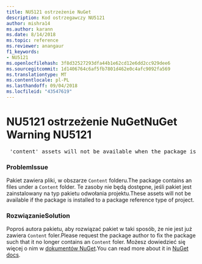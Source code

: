 ```yaml
---
title: NU5121 ostrzeżenie NuGet
description: Kod ostrzegawczy NU5121
author: mishra14
ms.author: karann
ms.date: 8/14/2018
ms.topic: reference
ms.reviewer: anangaur
f1_keywords:
- NU5121
ms.openlocfilehash: 3f8d32527293dfa44b1e62cd12e6dd2cc929dee6
ms.sourcegitcommit: 1d1406764c6af5fb7801d462e0c4afc9092fa569
ms.translationtype: MT
ms.contentlocale: pl-PL
ms.lasthandoff: 09/04/2018
ms.locfileid: "43547619"
---
```

# <a name="nuget-warning-nu5121"></a><span data-ttu-id="364ba-103">NU5121 ostrzeżenie NuGet</span><span class="sxs-lookup"><span data-stu-id="364ba-103">NuGet Warning NU5121</span></span>
<pre> 'content' assets will not be available when the package is installed after the migration.</pre>

### <a name="issue"></a><span data-ttu-id="364ba-104">Problem</span><span class="sxs-lookup"><span data-stu-id="364ba-104">Issue</span></span>

<span data-ttu-id="364ba-105">Pakiet zawiera pliki, w obszarze `Content` folderu.</span><span class="sxs-lookup"><span data-stu-id="364ba-105">The package contains an files under a `Content` folder.</span></span> <span data-ttu-id="364ba-106">Te zasoby nie będą dostępne, jeśli pakiet jest zainstalowany na typ pakietu odwołania projektu.</span><span class="sxs-lookup"><span data-stu-id="364ba-106">These assets will not be available if the package is installed to a package reference type of project.</span></span>


### <a name="solution"></a><span data-ttu-id="364ba-107">Rozwiązanie</span><span class="sxs-lookup"><span data-stu-id="364ba-107">Solution</span></span>

<span data-ttu-id="364ba-108">Poproś autora pakietu, aby rozwiązać pakiet w taki sposób, że nie jest już zawiera `Content` foler.</span><span class="sxs-lookup"><span data-stu-id="364ba-108">Please request the package author to fix the package such that it no longer contains an `Content` foler.</span></span> <span data-ttu-id="364ba-109">Możesz dowiedzieć się więcej o nim w [dokumentów NuGet](https://docs.microsoft.com/en-us/nuget/reference/migrate-packages-config-to-package-reference).</span><span class="sxs-lookup"><span data-stu-id="364ba-109">You can read more about it in [NuGet docs](https://docs.microsoft.com/en-us/nuget/reference/migrate-packages-config-to-package-reference).</span></span>

